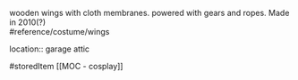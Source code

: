 wooden wings with cloth membranes.  powered with gears and ropes.  Made in 2010(?)  
#reference/costume/wings

location:: garage attic

#storedItem
[[MOC - cosplay]]